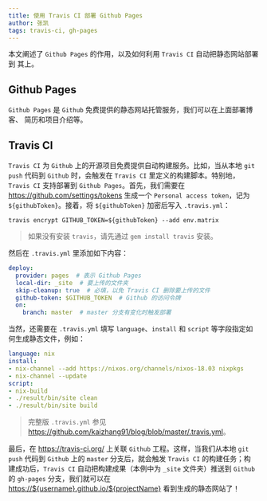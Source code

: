 ```yaml
---
title: 使用 Travis CI 部署 Github Pages
author: 张凯
tags: travis-ci, gh-pages
---
```


本文阐述了 `Github Pages` 的作用，以及如何利用 `Travis CI` 自动把静态网站部署到
其上。

<!--more-->

## Github Pages

`Github Pages` 是 `Github` 免费提供的静态网站托管服务，我们可以在上面部署博客、
简历和项目介绍等。

## Travis CI

`Travis CI` 为 `Github` 上的开源项目免费提供自动构建服务。比如，当从本地 `git
push` 代码到 `Github` 时，会触发在 `Travis CI` 里定义的构建脚本。特别地，`Travis
CI` 支持部署到 `Github Pages`。首先，我们需要在
<https://github.com/settings/tokens> 生成一个 `Personal access token`，记为
`${githubToken}`。接着，将 `${githubToken}` 加密后写入 `.travis.yml`：

```
travis encrypt GITHUB_TOKEN=${githubToken} --add env.matrix
```

> 如果没有安装 `travis`，请先通过 `gem install travis` 安装。

然后在 `.travis.yml` 里添加如下内容：

```yaml
deploy:
  provider: pages  # 表示 Github Pages
  local-dir: _site  # 要上传的文件夹
  skip-cleanup: true  # 必填，以免 Travis CI 删除要上传的文件
  github-token: $GITHUB_TOKEN  # Github 的访问令牌
  on:
    branch: master  # master 分支有变化时触发部署
```

当然，还需要在 `.travis.yml` 填写 `language`、`install` 和 `script` 等字段指定如
何生成静态文件，例如：

```yaml
language: nix
install:
- nix-channel --add https://nixos.org/channels/nixos-18.03 nixpkgs
- nix-channel --update
script:
- nix-build
- ./result/bin/site clean
- ./result/bin/site build
```

> 完整版 `.travis.yml` 参见
> <https://github.com/kaizhang91/blog/blob/master/.travis.yml>。

最后，在 <https://travis-ci.org/> 上关联 `Github` 工程。这样，当我们从本地 `git
push` 代码到 `Github` 上的 `master` 分支后，就会触发 `Travis CI` 的构建任务；构
建成功后，`Travis CI` 自动把构建成果（本例中为 `_site` 文件夹）推送到 `Github`
的 `gh-pages` 分支，我们就可以在 <https://${username}.github.io/${projectName}>
看到生成的静态网站了！
